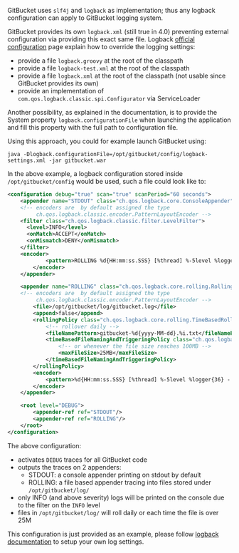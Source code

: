 GitBucket uses `slf4j` and `logback` as implementation; thus any logback configuration can apply to GitBucket logging system.

GitBucket provides its own `logback.xml` (still true in 4.0) preventing external configuration via providing this exact same file.
Logback [official configuration](http://logback.qos.ch/manual/configuration.html) page explain how to override the logging settings:
- provide a file `logback.groovy` at the root of the classpath
- provide a file `logback-test.xml` at the root of the classpath
- provide a file `logback.xml` at the root of the classpath (not usable since GitBucket provides its own)
- provide an implementation of `com.qos.logback.classic.spi.Configurator` via ServiceLoader

Another possibility, as explained in the documentation, is to provide the System property `logback.configurationFile` when launching the application and fill this property with the full path to configuration file.

Using this approach, you could for example launch GitBucket using:
```
java -Dlogback.configurationFile=/opt/gitbucket/config/logback-settings.xml -jar gitbucket.war
```

In the above example, a logback configuration stored inside `/opt/gitbucket/config` would be used, such a file could look like to:
```xml
<configuration debug="true" scan="true" scanPeriod="60 seconds">
    <appender name="STDOUT" class="ch.qos.logback.core.ConsoleAppender"> 
    <!-- encoders are  by default assigned the type
         ch.qos.logback.classic.encoder.PatternLayoutEncoder -->
    <filter class="ch.qos.logback.classic.filter.LevelFilter">
      <level>INFO</level>
      <onMatch>ACCEPT</onMatch>
      <onMismatch>DENY</onMismatch>
    </filter>
    <encoder>
            <pattern>ROLLING %d{HH:mm:ss.SSS} [%thread] %-5level %logger{36} - %msg%n</pattern>
        </encoder>
    </appender>

    <appender name="ROLLING" class="ch.qos.logback.core.rolling.RollingFileAppender"> 
    <!-- encoders are  by default assigned the type
         ch.qos.logback.classic.encoder.PatternLayoutEncoder -->
        <file>/opt/gitbucket/log/gitbucket.log</file>
        <append>false</append>
        <rollingPolicy class="ch.qos.logback.core.rolling.TimeBasedRollingPolicy">
            <!-- rollover daily -->
            <fileNamePattern>gitbucket-%d{yyyy-MM-dd}.%i.txt</fileNamePattern>
            <timeBasedFileNamingAndTriggeringPolicy class="ch.qos.logback.core.rolling.SizeAndTimeBasedFNATP">
                <!-- or whenever the file size reaches 100MB -->
                <maxFileSize>25MB</maxFileSize>
            </timeBasedFileNamingAndTriggeringPolicy>
        </rollingPolicy>
        <encoder>
            <pattern>%d{HH:mm:ss.SSS} [%thread] %-5level %logger{36} - %msg%n</pattern>
        </encoder>
    </appender>

    <root level="DEBUG">
        <appender-ref ref="STDOUT"/>
        <appender-ref ref="ROLLING"/>
    </root>
</configuration>
``` 

The above configuration:
- activates `DEBUG` traces for all GitBucket code
- outputs the traces on 2 appenders:
  - STDOUT: a console appender printing on stdout by default
  - ROLLING: a file based appender tracing into files stored under `/opt/gitbucket/log/`
- only INFO (and above severity) logs will be printed on the console due to the filter on the `INFO` level
- files in `/opt/gitbucket/log/` will roll daily or each time the file is over 25M

This configuration is just provided as an example, please follow [logback documentation](http://logback.qos.ch/manual/index.html) to setup your own log settings. 